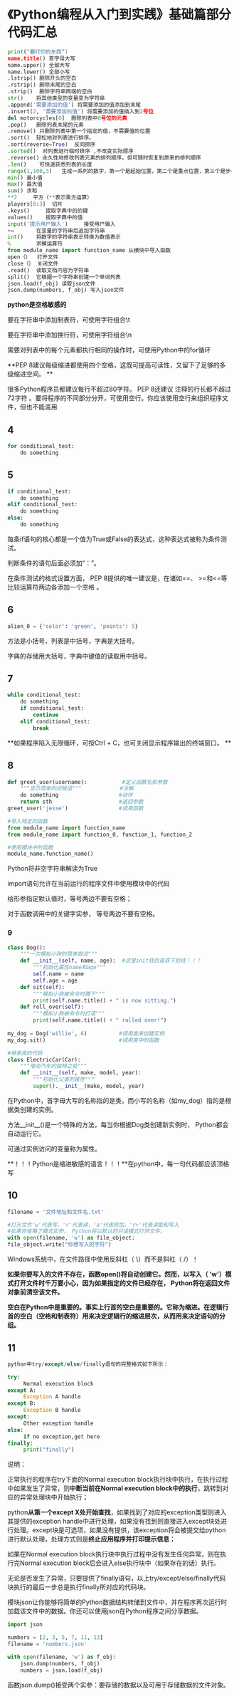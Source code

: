 # 《Python编程从入门到实践》基础篇部分代码汇总

```python
print("要打印的东西“)
name.title() 首字母大写
name.upper() 全部大写
name.lower() 全部小写
.lstrip() 删除开头的空白
.rstrip() 删除末尾的空白
.strip()  删除字符串两端的空白
str()    将其他类型的变量变为字符串
.append('需要添加的值') 将需要添加的值添加到末尾
.insert(2, '需要添加的值') 将需要添加的值插入到2号位
del motorcycles[0]  删除列表中0号位的元素
.pop()   删除列表末尾的元素
.remove() 只删除列表中第一个指定的值，不需要值的位置
.sort()  轻松地对列表进行排序。 
.sort(reverse=True)  反向排序
.sorted()  对列表进行临时排序 ,不改变实际顺序
.reverse() 永久性地修改列表元素的排列顺序，但可随时恢复到原来的排列顺序
.len()    可快速获悉列表的长度
range(1,100,3)   生成一系列的数字，第一个是起始位置，第二个是重点位置，第三个是步长
min() 最小值
max() 最大值
sum() 求和
**2     平方（**表示乘方运算）
players[0:3]  切片
.keys()     提取字典中的的键
values()    提取字典中的值
input('提示用户输入')     接受用户输入
+=       在变量的字符串后追加字符串
int()    将数字的字符串表示转换为数值表示
%        求模运算符
from module_name import function_name 从模块中导入函数
open（）  打开文件
close（） 关闭文件
.read()  读取文档内容为字符串
split()  它根据一个字符串创建一个单词列表
json.load(f_obj) 读取json文件
json.dump(numbers, f_obj) 写入json文件
```

**python是空格敏感的**

要在字符串中添加制表符，可使用字符组合\t 

要在字符串中添加换行符，可使用字符组合\n

需要对列表中的每个元素都执行相同的操作时，可使用Python中的for循环

**PEP 8建议每级缩进都使用四个空格，这既可提高可读性，又留下了足够的多级缩进空间。 **

很多Python程序员都建议每行不超过80字符。 PEP 8还建议
注释的行长都不超过72字符 。要将程序的不同部分分开，可使用空行。你应该使用空行来组织程序文件，但也不能滥用

## 4

```python
for conditional_test:
	do something 
```



## 5

```python
if conditional_test:
	do something 
elif conditional_test:
    do something
else:
    do something
```

每条if语句的核心都是一个值为True或False的表达式，这种表达式被称为条件测试。 

判断条件的语句后面必须加“：”。

在条件测试的格式设置方面， PEP 8提供的唯一建议是，在诸如==、 >=和<=等比较运算符两边各添加一个空格 。

## 6

```python
alien_0 = {'color': 'green', 'points': 5}
```

方法是小括号，列表是中括号，字典是大括号。

字典的存储用大括号，字典中键值的读取用中括号。

## 7

```python
while conditional_test:
    do something
	if conditional_test:
		continue
	elif conditional_test:
		break

```

**如果程序陷入无限循环，可按Ctrl + C，也可关闭显示程序输出的终端窗口。 **

## 8

```python
def greet_user(username):           #定义函数名和参数
	"""显示简单的问候语"""            #注解
	do something                   #动作
    return sth                     #返回参数
greet_user('jesse')                #调用函数

#导入特定的函数
from module_name import function_name
from module_name import function_0, function_1, function_2

#使用模块中的函数
module_name.function_name()
```

Python将非空字符串解读为True

import语句允许在当前运行的程序文件中使用模块中的代码

给形参指定默认值时，等号两边不要有空格；

对于函数调用中的关键字实参， 等号两边不要有空格。

### 9

```python
class Dog():
	"""一次模拟小狗的简单尝试"""
	def __init__(self, name, age):  #这里init钱后是双下划线！！！
		"""初始化属性name和age"""
		self.name = name
		self.age = age
	def sit(self):
		"""模拟小狗被命令时蹲下"""
		print(self.name.title() + " is now sitting.")
	def roll_over(self):
		"""模拟小狗被命令时打滚"""
		print(self.name.title() + " rolled over!")
        
my_dog = Dog('willie', 6)          #调用类来创建实例
my_dog.sit()                       #调用类中的函数

#继承类的代码
class ElectricCar(Car):
	"""电动汽车的独特之处"""
	def __init__(self, make, model, year):
		"""初始化父类的属性"""
		super().__init__(make, model, year)
```

在Python中，首字母大写的名称指的是类。而小写的名称（如my_dog）指的是根据类创建的实例。 

方法__init__()是一个特殊的方法，每当你根据Dog类创建新实例时， Python都会自动运行它。

可通过实例访问的变量称为属性。 

**！！！Python是缩进敏感的语言！！！**在python中，每一句代码都应该顶格写

## 10

```python
filename = '文件地址和文件名.txt'

#打开文件'w'代表写，'r'代表读，'a'代表附加，'r+'代表读取和写入
#如果你省略了模式实参， Python将以默认的只读模式打开文件。
with open(filename, 'w') as file_object:
file_object.write("你想写入的字符")
```

Windows系统中，在文件路径中使用反斜杠（ \）而不是斜杠（ /）！ 

**如果你要写入的文件不存在，函数open()将自动创建它。然而，以写入（ 'w'）模式打开文件时千万要小心，因为如果指定的文件已经存在， Python将在返回文件对象前清空该文件。** 

**空白在Python中是重要的。事实上行首的空白是重要的。它称为缩进。在逻辑行首的空白（空格和制表符）用来决定逻辑行的缩进层次，从而用来决定语句的分组。**

## 11

```python
python中try/except/else/finally语句的完整格式如下所示：

try:
​     Normal execution block
except A:
​     Exception A handle
except B:
​     Exception B handle
except:
​     Other exception handle
else:
​     if no exception,get here
finally:
​     print("finally")   
```

说明：

正常执行的程序在try下面的Normal execution block执行块中执行，在执行过程中如果发生了异常，则**中断当前在Normal execution block中的执行**，跳转到对应的异常处理块中开始执行；

python**从第一个except X处开始查找**，如果找到了对应的exception类型则进入其提供的exception handle中进行处理，如果没有找到则直接进入except块处进行处理。except块是可选项，如果没有提供，该exception将会被提交给python进行默认处理，处理方式则是**终止应用程序并打印提示信息**；

如果在Normal execution block执行块中执行过程中没有发生任何异常，则在执行完Normal execution block后会进入else执行块中（如果存在的话）执行。

无论是否发生了异常，只要提供了finally语句，以上try/except/else/finally代码块执行的最后一步总是执行finally所对应的代码块。



模块json让你能够将简单的Python数据结构转储到文件中，并在程序再次运行时加载该文件中的数据。你还可以使用json在Python程序之间分享数据。 

```python
import json

numbers = [2, 3, 5, 7, 11, 13]
filename = 'numbers.json'

with open(filename, 'w') as f_obj:
	json.dump(numbers, f_obj)
    numbers = json.load(f_obj)
```

函数json.dump()接受两个实参：要存储的数据以及可用于存储数据的文件对象。 